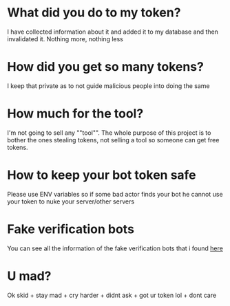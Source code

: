 # What did you do to my token?
I have collected information about it and added it to my database and then invalidated it. Nothing more, nothing less

# How did you get so many tokens?
I keep that private as to not guide malicious people into doing the same

# How much for the tool?
I'm not going to sell any ""tool"". The whole purpose of this project is to bother the ones stealing tokens, not selling a tool so someone can get free tokens.

# How to keep your bot token safe
Please use ENV variables so if some bad actor finds your bot he cannot use your token to nuke your server/other servers

# Fake verification bots
You can see all the information of the fake verification bots that i found [here](Fake%20verification%20bot%20information)

# U mad? 
Ok skid + stay mad + cry harder + didnt ask + got ur token lol + dont care
